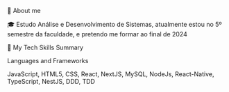 👱  About me

🎓 Estudo Análise e Desenvolvimento de Sistemas, atualmente estou no 5º semestre da faculdade, e pretendo me formar ao final de 2024

🚀  My Tech Skills Summary

Languages and Frameworks

JavaScript, HTML5, CSS, React, NextJS, MySQL, NodeJs, React-Native, TypeScript, NestJS, DDD, TDD
